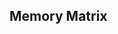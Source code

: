 ## **Memory Matrix**

<!--
// clientStorage
// localStorage.setItem('settings', JSON.stringify(object));
// localStorage.clear();
// save level
// save theme
// save quad color

alternative field:
random field rotate 90 (3x8 or 8x3)

Difficulty ms 400 600 800
-->
